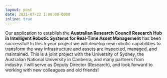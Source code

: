 ```yaml
---
layout: post
date: 2021-07-22 1:00:00-0000
inline: true
---
```


Our application to establish the **Australian Research Council Research Hub in Intelligent Robotic Systems for Real-Time Asset Management** has been successful! In this 5 year project we will develop new robotic capabilities to transform the way infrastructure and assets are inspected, managed, and maintained. This is a joint project with the University of Sydney, the Australian National University in Canberra, and many partners from industry. I will serve as Deputy Director (Research), and look forward to working with new colleagues and old friends!
